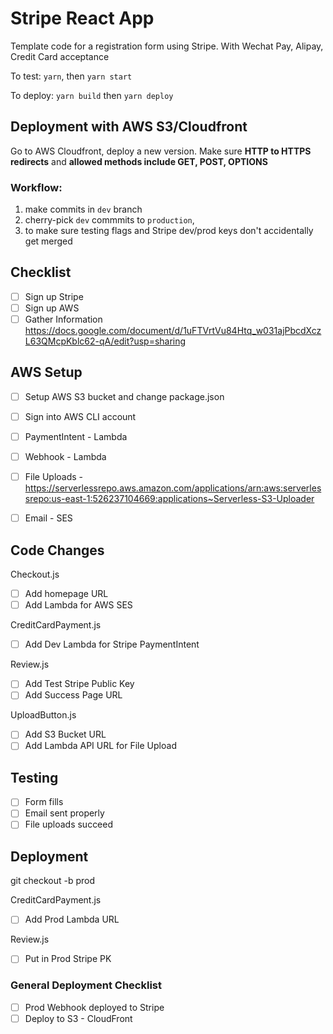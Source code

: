 # Stripe React App

Template code for a registration form using Stripe. With Wechat Pay, Alipay, Credit Card acceptance 

To test:
`yarn`, then `yarn start`

To deploy:
`yarn build` then `yarn deploy`

## Deployment with AWS S3/Cloudfront
Go to AWS Cloudfront, deploy a new version. Make sure **HTTP to HTTPS redirects** and **allowed methods include GET, POST, OPTIONS**

### Workflow:
1. make commits in `dev` branch
2. cherry-pick `dev` commmits to `production`, 
3. to make sure testing flags and Stripe dev/prod keys don't accidentally get merged

## Checklist

- [ ] Sign up Stripe
- [ ] Sign up AWS
- [ ] Gather Information https://docs.google.com/document/d/1uFTVrtVu84Htq_w031ajPbcdXczL63QMcpKblc62-qA/edit?usp=sharing

## AWS Setup

- [ ] Setup AWS S3 bucket and change package.json
- [ ] Sign into AWS CLI account

- [ ] PaymentIntent - Lambda
- [ ] Webhook - Lambda
- [ ] File Uploads - https://serverlessrepo.aws.amazon.com/applications/arn:aws:serverlessrepo:us-east-1:526237104669:applications~Serverless-S3-Uploader
- [ ] Email - SES

## Code Changes

Checkout.js
- [ ] Add homepage URL
- [ ] Add Lambda for AWS SES

CreditCardPayment.js
- [ ] Add Dev Lambda for Stripe PaymentIntent 

Review.js
- [ ] Add Test Stripe Public Key
- [ ] Add Success Page URL 

UploadButton.js
- [ ] Add S3 Bucket URL
- [ ] Add Lambda API URL for File Upload

## Testing
- [ ] Form fills 
- [ ] Email sent properly
- [ ] File uploads succeed

## Deployment

git checkout -b prod

CreditCardPayment.js
- [ ] Add Prod Lambda URL

Review.js
- [ ] Put in Prod Stripe PK

### General Deployment Checklist
- [ ] Prod Webhook deployed to Stripe
- [ ] Deploy to S3 - CloudFront